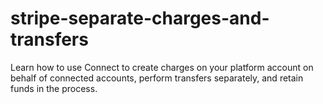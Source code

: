 # stripe-separate-charges-and-transfers
Learn how to use Connect to create charges on your platform account on behalf of connected accounts, perform transfers separately, and retain funds in the process.
